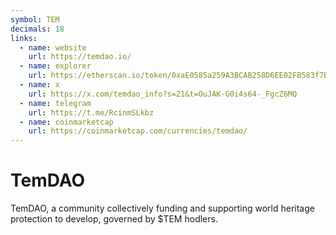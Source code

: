 ```yaml
---
symbol: TEM
decimals: 18
links:
  - name: website
    url: https://temdao.io/
  - name: explorer
    url: https://etherscan.io/token/0xaE0585a259A3BCAB258D6EE02FB583f7B33C2a12
  - name: x
    url: https://x.com/temdao_info?s=21&t=OuJAK-G0i4s64-_FgcZ6MQ
  - name: telegram
    url: https://t.me/RcinmSLkbz
  - name: coinmarketcap
    url: https://coinmarketcap.com/currencies/temdao/
---
```


# TemDAO

TemDAO, a community collectively funding and supporting world heritage protection to develop, governed by $TEM hodlers.
